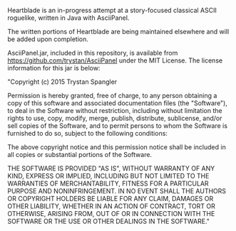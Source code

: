 Heartblade is an in-progress attempt at a story-focused classical ASCII roguelike, written in Java with AsciiPanel.

The written portions of Heartblade are being maintained elsewhere and will be added upon completion.

AsciiPanel.jar, included in this repository, is available from https://github.com/trystan/AsciiPanel under the MIT License. The license information for this jar is below:

"Copyright (c) 2015 Trystan Spangler

Permission is hereby granted, free of charge, to any person obtaining a copy of this software and associated documentation files (the "Software"), to deal in the Software without restriction, including without limitation the rights to use, copy, modify, merge, publish, distribute, sublicense, and/or sell copies of the Software, and to permit persons to whom the Software is furnished to do so, subject to the following conditions:

The above copyright notice and this permission notice shall be included in all copies or substantial portions of the Software.

THE SOFTWARE IS PROVIDED "AS IS", WITHOUT WARRANTY OF ANY KIND, EXPRESS OR IMPLIED, INCLUDING BUT NOT LIMITED TO THE WARRANTIES OF MERCHANTABILITY, FITNESS FOR A PARTICULAR PURPOSE AND NONINFRINGEMENT. IN NO EVENT SHALL THE AUTHORS OR COPYRIGHT HOLDERS BE LIABLE FOR ANY CLAIM, DAMAGES OR OTHER LIABILITY, WHETHER IN AN ACTION OF CONTRACT, TORT OR OTHERWISE, ARISING FROM, OUT OF OR IN CONNECTION WITH THE SOFTWARE OR THE USE OR OTHER DEALINGS IN THE SOFTWARE."
